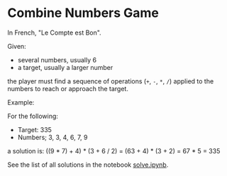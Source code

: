 
# Combine Numbers Game

In French, "Le Compte est Bon".

Given:
+ several numbers, usually 6
+ a target, usually a larger number

the player must find a sequence of operations (`+`, `-`, `*`, `/`) applied to the numbers to reach or approach the target.

Example:

For the following:
+ Target: 335
+ Numbers; 3, 3, 4, 6, 7, 9

a solution is:
((9 * 7) + 4) * (3 + 6 / 2) = (63 + 4) * (3 + 2) = 67 * 5 = 335

See the list of all solutions in the notebook [solve.ipynb](https://nbviewer.jupyter.org/github/oscar6echo/combine-number-game/blob/master/game.ipynb).
